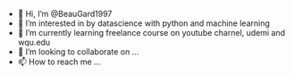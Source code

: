 - 👋 Hi, I’m @BeauGard1997
- 👀 I’m interested in by datascience with python and machine learning
- 🌱 I’m currently learning freelance course on youtube charnel, udemi and wqu.edu
- 💞️ I’m looking to collaborate on ...
- 📫 How to reach me ...

<!---
BeauGard1997/BeauGard1997 is a ✨ special ✨ repository because its `README.md` (this file) appears on your GitHub profile.
You can click the Preview link to take a look at your changes.
--->
